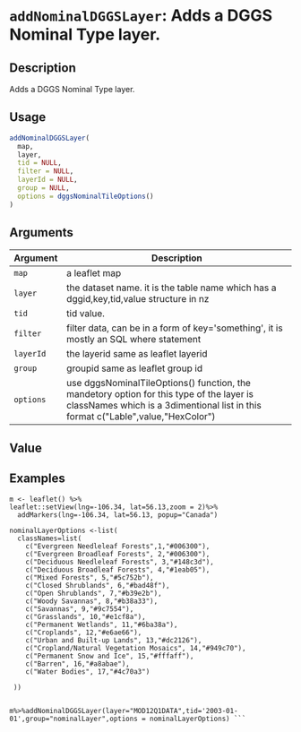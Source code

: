 # `addNominalDGGSLayer`: Adds a DGGS Nominal Type layer.

## Description


 Adds a DGGS Nominal Type layer.


## Usage

```r
addNominalDGGSLayer(
  map,
  layer,
  tid = NULL,
  filter = NULL,
  layerId = NULL,
  group = NULL,
  options = dggsNominalTileOptions()
)
```


## Arguments

Argument      |Description
------------- |----------------
```map```     |     a leaflet map
```layer```     |     the dataset name. it is the table name which has a dggid,key,tid,value structure in nz
```tid```     |     tid value.
```filter```     |     filter data, can be in a form of key='something', it is mostly an SQL where statement
```layerId```     |     the layerid same as leaflet layerid
```group```     |     groupid same as leaflet group id
```options```     |     use dggsNominalTileOptions() function, the mandetory option for this type of the layer is classNames which is a 3dimentional list in this format c("Lable",value,"HexColor")

## Value


 


## Examples

```   
m <- leaflet() %>%
leaflet::setView(lng=-106.34, lat=56.13,zoom = 2)%>%
  addMarkers(lng=-106.34, lat=56.13, popup="Canada")

nominalLayerOptions <-list(
  classNames=list(
    c("Evergreen Needleleaf Forests",1,"#006300"),
    c("Evergreen Broadleaf Forests", 2,"#006300"),
    c("Deciduous Needleleaf Forests", 3,"#148c3d"),
    c("Deciduous Broadleaf Forests", 4,"#1eab05"),
    c("Mixed Forests", 5,"#5c752b"),
    c("Closed Shrublands", 6,"#bad48f"),
    c("Open Shrublands", 7,"#b39e2b"),
    c("Woody Savannas", 8,"#b38a33"),
    c("Savannas", 9,"#9c7554"),
    c("Grasslands", 10,"#e1cf8a"),
    c("Permanent Wetlands", 11,"#6ba38a"),
    c("Croplands", 12,"#e6ae66"),
    c("Urban and Built-up Lands", 13,"#dc2126"),
    c("Cropland/Natural Vegetation Mosaics", 14,"#949c70"),
    c("Permanent Snow and Ice", 15,"#fffaff"),
    c("Barren", 16,"#a8abae"),
    c("Water Bodies", 17,"#4c70a3")

 ))


m%>%addNominalDGGSLayer(layer="MOD12Q1DATA",tid='2003-01-01',group="nominalLayer",options = nominalLayerOptions) ```   